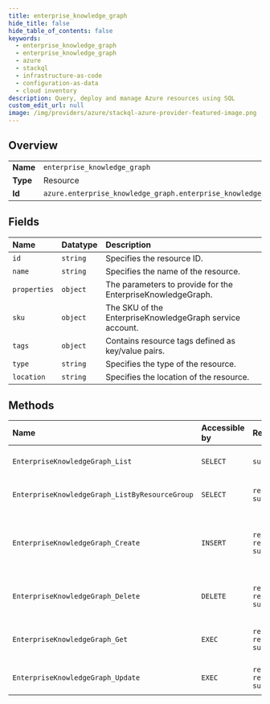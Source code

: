 ```yaml
---
title: enterprise_knowledge_graph
hide_title: false
hide_table_of_contents: false
keywords:
  - enterprise_knowledge_graph
  - enterprise_knowledge_graph
  - azure    
  - stackql
  - infrastructure-as-code
  - configuration-as-data
  - cloud inventory
description: Query, deploy and manage Azure resources using SQL
custom_edit_url: null
image: /img/providers/azure/stackql-azure-provider-featured-image.png
---
```

  
    

## Overview
<table><tbody>
<tr><td><b>Name</b></td><td><code>enterprise_knowledge_graph</code></td></tr>
<tr><td><b>Type</b></td><td>Resource</td></tr>
<tr><td><b>Id</b></td><td><code>azure.enterprise_knowledge_graph.enterprise_knowledge_graph</code></td></tr>
</tbody></table>

## Fields
| Name | Datatype | Description |
|:-----|:---------|:------------|
| `id` | `string` | Specifies the resource ID. |
| `name` | `string` | Specifies the name of the resource. |
| `properties` | `object` | The parameters to provide for the EnterpriseKnowledgeGraph. |
| `sku` | `object` | The SKU of the EnterpriseKnowledgeGraph service account. |
| `tags` | `object` | Contains resource tags defined as key/value pairs. |
| `type` | `string` | Specifies the type of the resource. |
| `location` | `string` | Specifies the location of the resource. |
## Methods
| Name | Accessible by | Required Params | Description |
|:-----|:--------------|:----------------|:------------|
| `EnterpriseKnowledgeGraph_List` | `SELECT` | `subscriptionId` | Returns all the resources of a particular type belonging to a subscription. |
| `EnterpriseKnowledgeGraph_ListByResourceGroup` | `SELECT` | `resourceGroupName, subscriptionId` | Returns all the resources of a particular type belonging to a resource group |
| `EnterpriseKnowledgeGraph_Create` | `INSERT` | `resourceGroupName, resourceName, subscriptionId` | Creates a EnterpriseKnowledgeGraph Service. EnterpriseKnowledgeGraph Service is a resource group wide resource type. |
| `EnterpriseKnowledgeGraph_Delete` | `DELETE` | `resourceGroupName, resourceName, subscriptionId` | Deletes a EnterpriseKnowledgeGraph Service from the resource group.  |
| `EnterpriseKnowledgeGraph_Get` | `EXEC` | `resourceGroupName, resourceName, subscriptionId` | Returns a EnterpriseKnowledgeGraph service specified by the parameters. |
| `EnterpriseKnowledgeGraph_Update` | `EXEC` | `resourceGroupName, resourceName, subscriptionId` | Updates a EnterpriseKnowledgeGraph Service |
